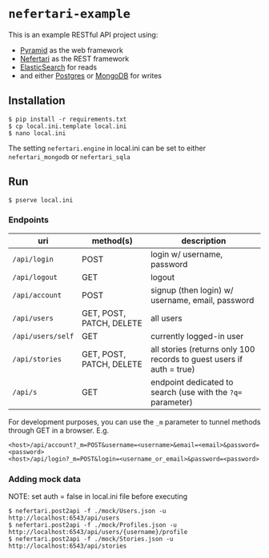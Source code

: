 # `nefertari-example`
This is an example RESTful API project using:
- [Pyramid](https://github.com/Pylons/pyramid) as the web framework
- [Nefertari](https://github.com/ramses-tech/nefertari) as the REST framework
- [ElasticSearch](https://www.elastic.co/downloads/elasticsearch) for reads
- and either [Postgres](http://www.postgresql.org/download/) or [MongoDB](http://www.mongodb.org/downloads) for writes

## Installation
```
$ pip install -r requirements.txt
$ cp local.ini.template local.ini
$ nano local.ini
```
The setting `nefertari.engine` in local.ini can be set to either `nefertari_mongodb` or `nefertari_sqla`

## Run
```
$ pserve local.ini
```

### Endpoints
| uri | method(s) | description |
|-----|-----------|-------------|
| `/api/login` | POST | login w/ username, password |
| `/api/logout` | GET | logout |
| `/api/account` | POST | signup (then login) w/ username, email, password |
| `/api/users` | GET, POST, PATCH, DELETE | all users |
| `/api/users/self` | GET | currently logged-in user |
| `/api/stories` | GET, POST, PATCH, DELETE | all stories (returns only 100 records to guest users if auth = true) |
| `/api/s` | GET | endpoint dedicated to search (use with the `?q=` parameter) |

For development purposes, you can use the `_m` parameter to tunnel methods through GET in a browser.
E.g.
```
<host>/api/account?_m=POST&username=<username>&email=<email>&password=<password>
<host>/api/login?_m=POST&login=<username_or_email>&password=<password>
```

### Adding mock data
NOTE: set auth = false in local.ini file before executing
```
$ nefertari.post2api -f ./mock/Users.json -u http://localhost:6543/api/users
$ nefertari.post2api -f ./mock/Profiles.json -u http://localhost:6543/api/users/{username}/profile
$ nefertari.post2api -f ./mock/Stories.json -u http://localhost:6543/api/stories
```

